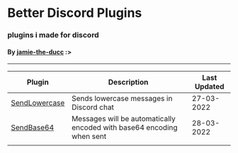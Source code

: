 # Better Discord Plugins #
### plugins i made for discord 
#### By [jamie-the-ducc](https://github.com/jamie-the-ducc/) :>

____________

| Plugin            | Description                                                 | Last Updated |
|-------------------|-------------------------------------------------------------|--------------|
| [SendLowercase]() | Sends lowercase messages in Discord chat                    | 27-03-2022   |
| [SendBase64]()    | Messages will be automatically encoded with base64 encoding when sent | 28-03-2022   |
|                   |                                                             |              |
